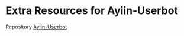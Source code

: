 # Extra Resources for Ayiin-Userbot
Repository [Ayiin-Userbot](https://github.com/AyiinOXD/Ayiin-Userbot)
